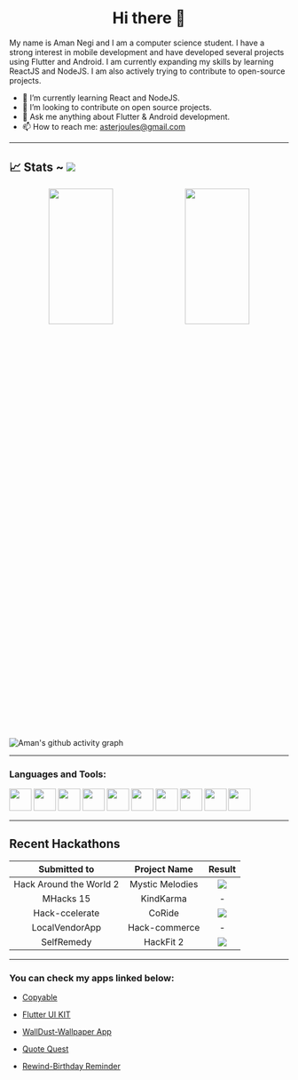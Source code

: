 <h1 align="center"> Hi there 👋</h1>

My name is Aman Negi and I am a computer science student. I have a strong interest in mobile development and have developed several projects using Flutter and Android. I am currently expanding my skills by learning ReactJS and NodeJS. I am also actively trying to contribute to open-source projects.

- 🌱 I’m currently learning React and NodeJS.
- 👯 I’m looking to contribute on open source projects.
- 💬 Ask me anything about Flutter & Android development.
- 📫 How to reach me: asterjoules@gmail.com

------

## 📈 Stats ~ [![](https://visitcount.itsvg.in/api?id=amannegi&label=Profile%20Views&color=1&icon=0&pretty=true)](https://visitcount.itsvg.in)
<p align="center">
<!-- [![GitHub Streak](https://github-readme-streak-stats.herokuapp.com?user=amannegi&theme=modern-lilac2&border_radius=5&date_format=M%20j%5B%2C%20Y%5D)](https://git.io/streak-stats) -->
<!--   <img width="48%" src="https://github-readme-stats.vercel.app/api?username=amannegi&show_icons=true&theme=merko&hide_border=true" /> -->

  <img width="48%" height="25%" src="https://github-readme-stats.vercel.app/api?username=amannegi&show_icons=true&theme=city_lights&border_color=393939&bg_color=00000000" />
  <img width="48%"  height="25%" src="https://github-readme-streak-stats.herokuapp.com?user=amannegi&theme=modern-lilac2&border_radius=5&date_format=M%20j%5B%2C%20Y%5D" />
</p> 


![Aman's github activity graph](https://github-readme-activity-graph.cyclic.app/graph?username=amannegi&theme=react)

------

<h3 align="left">Languages and Tools:</h3>
<p>
<img src="https://cdn.jsdelivr.net/gh/devicons/devicon/icons/react/react-original-wordmark.svg" width="40" height="40" />
<img src="https://cdn.jsdelivr.net/gh/devicons/devicon/icons/flutter/flutter-original.svg" width="40" height="40" />
<img src="https://cdn.jsdelivr.net/gh/devicons/devicon/icons/dart/dart-original.svg" width="40" height"40" />
  <img src="https://cdn.jsdelivr.net/gh/devicons/devicon/icons/premierepro/premierepro-original.svg" width="40" height"40" />
<img src="https://cdn.jsdelivr.net/gh/devicons/devicon/icons/figma/figma-original.svg" width="40" height"40" />   
<img src="https://cdn.jsdelivr.net/gh/devicons/devicon/icons/photoshop/photoshop-plain.svg" width="40" height"40"/>
<img src="https://cdn.jsdelivr.net/gh/devicons/devicon/icons/java/java-original-wordmark.svg" width="40" height"40"/>
<img src="https://cdn.jsdelivr.net/gh/devicons/devicon/icons/javascript/javascript-original.svg"width="40" height"40" />
<img src="https://cdn.jsdelivr.net/gh/devicons/devicon/icons/python/python-original.svg" width="40" height"40"/>
<img src="https://cdn.jsdelivr.net/gh/devicons/devicon/icons/nodejs/nodejs-original-wordmark.svg" width="40" height"40"/>       
  </p>

------

## Recent Hackathons

Submitted to | Project Name | Result |
|:---:|:---:|:---:|
Hack Around the World 2 | Mystic Melodies | ![](https://img.shields.io/badge/Sponser-Winner-green) |
MHacks 15 | KindKarma | - | 
Hack-ccelerate | CoRide | ![](https://img.shields.io/badge/Overall-Second-yellow) |
LocalVendorApp | Hack-commerce  | - |
SelfRemedy | HackFit 2 | ![](https://img.shields.io/badge/Overall-Third-yellow) |

------

### You can check my apps linked below:

- [Copyable](https://play.google.com/store/apps/details?id=com.aster.copyable)

- [Flutter UI KIT](https://play.google.com/store/apps/details?id=com.aster.flutter_30_days)

- [WallDust-Wallpaper App](https://play.google.com/store/apps/details?id=com.aster.walldust)

- [Quote Quest](https://play.google.com/store/apps/details?id=com.aster.quotequest)

- [Rewind-Birthday Reminder](https://play.google.com/store/apps/details?id=com.aster.rewind)
